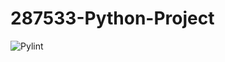 # 287533-Python-Project
![Pylint](https://github.com/lavanya-k19/Sentimental-Analysis-Python-/workflows/Pylint/badge.svg)
